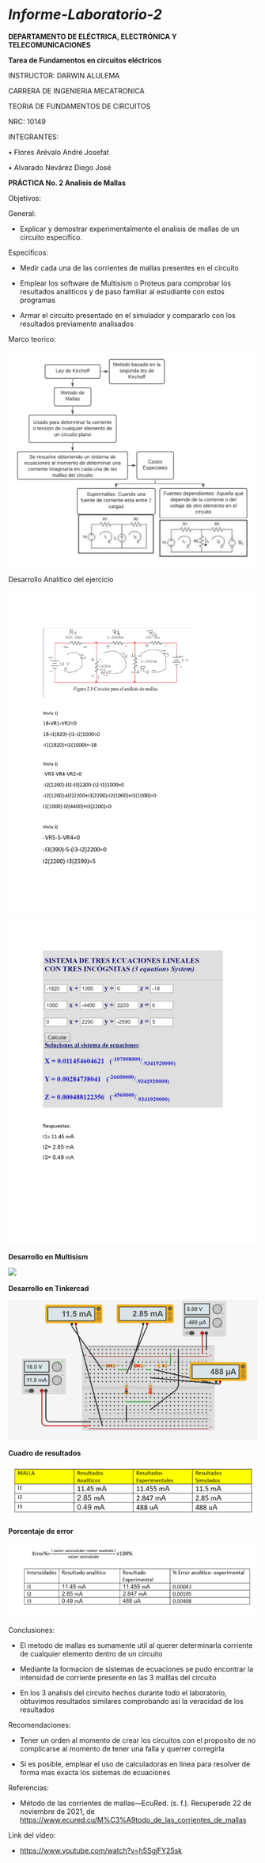 # *Informe-Laboratorio-2*

**DEPARTAMENTO DE ELÉCTRICA, ELECTRÓNICA Y TELECOMUNICACIONES**

**Tarea de Fundamentos en circuitos eléctricos**

INSTRUCTOR: DARWIN ALULEMA

CARRERA DE INGENIERIA MECATRONICA

TEORIA DE FUNDAMENTOS DE CIRCUITOS

NRC: 10149

INTEGRANTES:

• Flores Arévalo André Josefat

• Alvarado Nevárez Diego José

**PRÁCTICA No. 2 Analisis de Mallas**

Objetivos:

General:

- Explicar y demostrar experimentalmente el analisis de mallas de un circuito especifico.

Especificos:

- Medir cada una de las corrientes de mallas presentes en el circuito

- Emplear los software de Multisism o Proteus para comprobar los resultados analiticos y de paso familiar al estudiante con estos programas 

- Armar el circuito presentado en el simulador y compararlo con los resultados previamente analisados

Marco teorico:

![](https://github.com/diego333jose/Informe-Laboratorio-2/blob/main/Imagenes/Diagrama%20en%20blanco.png)

Desarrollo Analitico del ejercicio

![](https://github.com/diego333jose/Informe-Laboratorio-2/blob/main/Imagenes/LAB%202_page-0001.jpg)

![](https://github.com/diego333jose/Informe-Laboratorio-2/blob/main/Imagenes/LAB%202_page-0002.jpg)

**Desarrollo en Multisism**

![](https://github.com/diego333jose/Informe-Laboratorio-2/blob/main/Imagenes/Opera%20Instantánea_2021-11-22_164718_www.multisim.com.png)

**Desarrollo en Tinkercad**

![](https://github.com/diego333jose/Informe-Laboratorio-2/blob/main/Imagenes/CIRCUITO.png)

**Cuadro de resultados**

![](https://github.com/diego333jose/Informe-Laboratorio-2/blob/main/Imagenes/imagen_2021-11-25_100901.png)

**Porcentaje de error**

![](https://github.com/diego333jose/Informe-Laboratorio-2/blob/main/Imagenes/unknown.png)

Conclusiones:

- El metodo de mallas es sumamente util al querer determinarla corriente de cualquier elemento dentro de un circuito

- Mediante la formacion de sistemas de ecuaciones se pudo encontrar la intensidad de corriente presente en las 3 malllas del circuito

- En los 3 analisis del circuito hechos durante todo el laboratorio, obtuvimos resultados similares comprobando asi la veracidad de los resultados

Recomendaciones:

- Tener un orden al momento de crear los circuitos con el proposito de no complicarse al momento de tener una falla y querrer corregirla

- Si es posible, emplear el uso de calculadoras en linea para resolver de forma mas exacta los sistemas de ecuaciones

Referencias:

- Método de las corrientes de mallas—EcuRed. (s. f.). Recuperado 22 de noviembre de 2021, de https://www.ecured.cu/M%C3%A9todo_de_las_corrientes_de_mallas

Link del video:

- https://www.youtube.com/watch?v=h5SgjFY25sk

